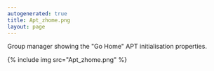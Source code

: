 ```yaml
---
autogenerated: true
title: Apt_zhome.png
layout: page
---
```


Group manager showing the "Go Home" APT initialisation properties.

{% include img src="Apt_zhome.png" %}

